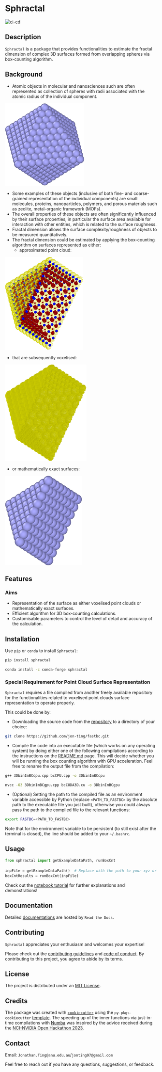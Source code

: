 # Sphractal

[![ci-cd](https://github.com/Jon-Ting/sphractal/actions/workflows/ci-cd.yml/badge.svg)](https://github.com/Jon-Ting/sphractal/actions/workflows/ci-cd.yml)

## Description

`Sphractal` is a package that provides functionalities to estimate the fractal dimension of complex 3D surfaces formed from overlapping spheres via box-counting algorithm. 

## Background
* Atomic objects in molecular and nanosciences such are often represented as collection of spheres with radii associated with the atomic radius of the individual component.

![](https://raw.githubusercontent.com/Jon-Ting/sphractal/main/docs/figs/example.png)

* Some examples of these objects (inclusive of both fine- and coarse-grained representation of the individual components) 
are small molecules, proteins, nanoparticles, polymers, and porous materials such as zeolite, metal-organic framework (MOFs).
* The overall properties of these objects are often significantly influenced by their surface properties, in particular the surface area available for interaction with other entities, which is related to the surface roughness.
* Fractal dimension allows the surface complexity/roughness of objects to be measured quantitatively.
* The fractal dimension could be estimated by applying the box-counting algorithm on surfaces represented as either:
  * approximated point cloud:

![](https://raw.githubusercontent.com/Jon-Ting/sphractal/main/docs/figs/exampleVXpointCloudSliced.png)

  * that are subsequently voxelised:

![](https://raw.githubusercontent.com/Jon-Ting/sphractal/main/docs/figs/exampleVXvoxelsSliced.png)

  * or mathematically exact surfaces:

![](https://raw.githubusercontent.com/Jon-Ting/sphractal/main/docs/figs/exampleSliced.png)

## Features

### Aims
* Representation of the surface as either voxelised point clouds or mathematically exact surfaces.
* Efficient algorithm for 3D box-counting calculations.
* Customisable parameters to control the level of detail and accuracy of the calculation.

## Installation

Use `pip` or `conda` to install `Sphractal`:

```bash
pip install sphractal
```
```bash
conda install -c conda-forge sphractal
```

### Special Requirement for Point Cloud Surface Representation
`Sphractal` requires a file compiled from another freely available repository for the functionalities related to voxelised point clouds surface representation to operate properly. 

This could be done by:

* Downloading the source code from the [repository](https://github.com/Jon-Ting/fastbc.git) to a directory of your choice:
```bash
git clone https://github.com/jon-ting/fastbc.git
```

* Compile the code into an executable file (which works on any operating system) by doing either one of the following compilations according to the instructions on the [README.md](https://github.com/Jon-Ting/fastBC/blob/main/README.md) page. This will decide whether you will be running the box counting algorithm with GPU acceleration. Feel free to rename the output file from the compilation:
```bash
g++ 3DbinImBCcpu.cpp bcCPU.cpp -o 3DbinImBCcpu
```
```bash
nvcc -O3 3DbinImBCgpu.cpp bcCUDA3D.cu -o 3DbinImBCgpu
```

* (Optional) Setting the path to the compiled file as an environment variable accessible by Python (replace `<PATH_TO_FASTBC>` by the absolute path to the executable file you just built), otherwise you could always pass the path to the compiled file to the relevant functions:
```bash
export FASTBC=<PATH_TO_FASTBC>
```
Note that for the environment variable to be persistent (to still exist after the terminal is closed), the line should be added to your `~/.bashrc`.

## Usage

```python
from sphractal import getExampleDataPath, runBoxCnt

inpFile = getExampleDataPath()  # Replace with the path to your xyz or lmp file
boxCntResults = runBoxCnt(inpFile)
```

Check out the [notebook tutorial](https://github.com/Jon-Ting/sphractal/blob/main/docs/example.ipynb) for further explanations and demonstrations!

## Documentation

Detailed [documentations](https://sphractal.readthedocs.io/en/latest/) are hosted by `Read the Docs`.

## Contributing

`Sphractal` appreciates your enthusiasm and welcomes your expertise! 

Please check out the [contributing guidelines](https://github.com/Jon-Ting/sphractal/blob/main/CONTRIBUTING.md) and 
[code of conduct](https://github.com/Jon-Ting/sphractal/blob/main/CONDUCT.md). 
By contributing to this project, you agree to abide by its terms.

## License

The project is distributed under an [MIT License](https://github.com/Jon-Ting/sphractal/blob/main/LICENSE).

## Credits

The package was created with [`cookiecutter`](https://cookiecutter.readthedocs.io/en/latest/) using the 
`py-pkgs-cookiecutter` [template](https://github.com/py-pkgs/py-pkgs-cookiecutter).
The speeding up of the inner functions via just-in-time compilations with [Numba](https://numba.pydata.org/) was inspired by the advice received during the [NCI-NVIDIA Open Hackathon 2023](https://opus.nci.org.au/display/Help/NCI-NVIDIA+Open+Hackathon+2023).

## Contact

Email: `Jonathan.Ting@anu.edu.au`/`jonting97@gmail.com`

Feel free to reach out if you have any questions, suggestions, or feedback.
